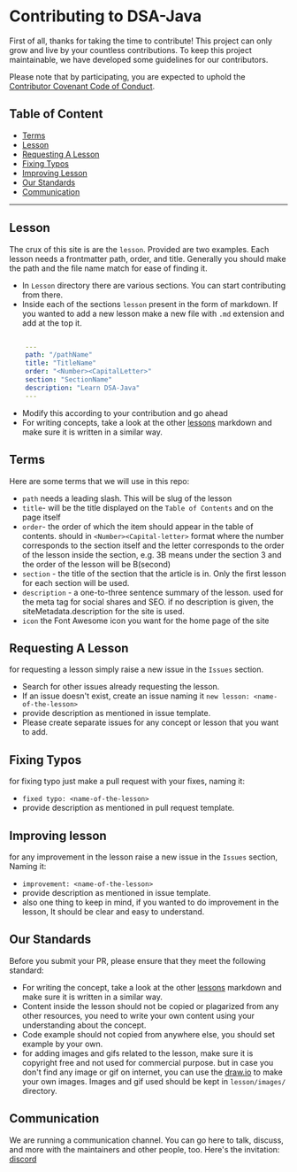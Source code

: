 # Contributing to DSA-Java

First of all, thanks for taking the time to contribute! This project can only grow and live by your countless contributions. To keep this project maintainable, we have developed some guidelines for our contributors.

Please note that by participating, you are expected to uphold the [Contributor Covenant Code of Conduct](CODE_OF_CONDUCT.md).

## Table of Content

- [Terms](#terms)
- [Lesson](#lesson)
- [Requesting A Lesson](#requesting-a-lesson)
- [Fixing Typos](#fixing-typos)
- [Improving Lesson](#improving-lesson)
- [Our Standards](#our-standards)
- [Communication](#communication)

---

## Lesson

The crux of this site is are the `lesson`. Provided are two examples. Each lesson needs a frontmatter path, order, and title. Generally you should make the path and the file name match for ease of finding it.

- In `Lesson` directory there are various sections. You can start contributing from there.
- Inside each of the sections `lesson` present in the form of markdown. If you wanted to add a new lesson make a new file with `.md` extension and add at the top it.

```yml

    ---
    path: "/pathName"
    title: "TitleName"
    order: "<Number><CapitalLetter>"
    section: "SectionName"
    description: "Learn DSA-Java"
    ---
```

- Modify this according to your contribution and go ahead
- For writing concepts, take a look at the other [lessons]('lesson/Learn-Programming-Language/operator.md') markdown and make sure it is written in a similar way.

## Terms

Here are some terms that we will use in this repo:

- `path` needs a leading slash. This will be slug of the lesson
- `title`- will be the title displayed on the `Table of Contents` and on the page itself
- `order`- the order of which the item should appear in the table of contents. should in `<Number><Capital-letter>` format where the number corresponds to the section itself and the letter corresponds to the order of the lesson inside the section, e.g. 3B means under the section 3 and the order of the lesson will be B(second)
- `section` - the title of the section that the article is in. Only the first lesson for each section will be used.
- `description` - a one-to-three sentence summary of the lesson. used for the meta tag for social shares and SEO. if no description is given, the siteMetadata.description for the site is used.
- `icon` the Font Awesome icon you want for the home page of the site

## Requesting A Lesson

for requesting a lesson simply raise a new issue in the `Issues` section.

- Search for other issues already requesting the lesson.
- If an issue doesn't exist, create an issue naming it `new lesson: <name-of-the-lesson>`
- provide description as mentioned in issue template.
- Please create separate issues for any concept or lesson that you want to add.

## Fixing Typos

for fixing typo just make a pull request with your fixes, naming it:

- `fixed typo: <name-of-the-lesson>`
- provide description as mentioned in pull request template.

## Improving lesson

for any improvement in the lesson raise a new issue in the <code>Issues</code> section, Naming it:

- `improvement: <name-of-the-lesson>`
- provide description as mentioned in issue template.
- also one thing to keep in mind, if you wanted to do improvement in the lesson, It should be clear and easy to understand.

## Our Standards

Before you submit your PR, please ensure that they meet the following standard:

- For writing the concept, take a look at the other [lessons]('lesson/Learn-Programming-Language/operator.md') markdown and make sure it is written in a similar way.
- Content inside the lesson should not be copied or plagarized from any other resources, you need to write your own content using your understanding about the concept.
- Code example should not copied from anywhere else, you should set example by your own.
- for adding images and gifs related to the lesson, make sure it is copyright free and not used for commercial purpose. but in case you don't find any image or gif on internet, you can use the [draw.io](draw.io) to make your own images. Images and gif used should be kept in `lesson/images/` directory.

## Communication

We are running a communication channel. You can go here to talk, discuss, and more with the maintainers and other people, too. Here's the invitation: [discord](#)
